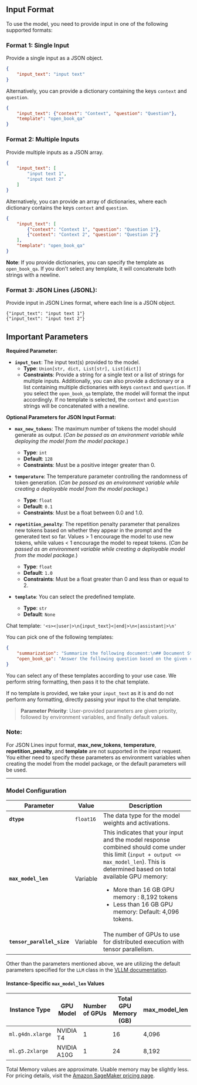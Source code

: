 ## Input Format

To use the model, you need to provide input in one of the following supported formats:

### Format 1: Single Input

Provide a single input as a JSON object.

```json
{
    "input_text": "input text"
}
```

Alternatively, you can provide a dictionary containing the keys `context` and `question`.

```json
{
    "input_text": {"context": "Context", "question": "Question"},
    "template": "open_book_qa"
}
```

### Format 2: Multiple Inputs

Provide multiple inputs as a JSON array.

```json
{
    "input_text": [
        "input text 1",
        "input text 2"
    ]
}
```

Alternatively, you can provide an array of dictionaries, where each dictionary contains the keys `context` and `question`.

```json
{
    "input_text": [
        {"context": "Context 1", "question": "Question 1"},
        {"context": "Context 2", "question": "Question 2"}
    ],
    "template": "open_book_qa"
}
```

**Note**: If you provide dictionaries, you can specify the template as `open_book_qa`. If you don't select any template, it will concatenate both strings with a newline.


### Format 3: JSON Lines (JSONL):

Provide input in JSON Lines format, where each line is a JSON object.
```
{"input_text": "input text 1"}
{"input_text": "input text 2"}
```

## Important Parameters

**Required Parameter:**
- **`input_text`**: The input text(s) provided to the model.
  - **Type**: `Union[str, dict, List[str], List[dict]]`
  - **Constraints**: Provide a string for a single text or a list of strings for multiple inputs. Additionally, you can also provide a dictionary or a list containing multiple dictionaries with keys `context` and `question`. If you select the `open_book_qa` template, the model will format the input accordingly. If no template is selected, the `context` and `question` strings will be concatenated with a newline.

**Optional Parameters for JSON Input Format:**
- **`max_new_tokens`**: The maximum number of tokens the model should generate as output. (*Can be passed as an environment variable while deploying the model from the model package.*)
  - **Type**: `int`
  - **Default**: `128`
  - **Constraints**: Must be a positive integer greater than 0.

- **`temperature`**: The temperature parameter controlling the randomness of token generation. (*Can be passed as an environment variable while creating a deployable model from the model package.*)
  - **Type**: `float`
  - **Default**: `0.1`
  - **Constraints**: Must be a float between 0.0 and 1.0.

- **`repetition_penalty`**: The repetition penalty parameter that penalizes new tokens based on whether they appear in the prompt and the generated text so far. Values > 1 encourage the model to use new tokens, while values < 1 encourage the model to repeat tokens. (*Can be passed as an environment variable while creating a deployable model from the model package.*)
  - **Type**: `float`
  - **Default**: `1.0`
  - **Constraints**: Must be a float greater than 0 and less than or equal to 2.
  
- **`template`**: You can select the predefined template.
  - **Type**: `str`
  - **Default**: `None`
  
Chat template:
`'<s><|user|>\n{input_text}<|end|>\n<|assistant|>\n'`

You can pick one of the following templates:
```json
{
    "summarization": "Summarize the following document:\n## Document Start ##\n{context}\n## Document End ##",
    "open_book_qa": "Answer the following question based on the given context:\n## Context Start ##\n{context}\n## Context End ##\n## Question Start ##\n{question}\n## Question End ##",
}
```
You can select any of these templates according to your use case. We perform string formatting, then pass it to the chat template.


If no template is provided, we take your `input_text` as it is and do not perform any formatting, directly passing your input to the chat template.

> **Parameter Priority**: User-provided parameters are given priority, followed by environment variables, and finally default values.

### Note:
For JSON Lines input format, **max_new_tokens**, **temperature**, **repetition_penalty**, and **template** are not supported in the input request. You either need to specify these parameters as environment variables when creating the model from the model package, or the default parameters will be used.

---

### Model Configuration

| Parameter                  | Value     | Description                                                                                                                                                                                                                                                                                                                               |
|----------------------------|-----------|-------------------------------------------------------------------------------------------------------------------------------------------------------------------------------------------------------------------------------------------------------------------------------------------------------------------------------------------|
| **`dtype`**                | `float16` | The data type for the model weights and activations.                                                                                                                                                                                                                                                                                      |
| **`max_model_len`**        | Variable  | This indicates that your input and the model response combined should come under this limit (`input + output <= max_model_len`). This is determined based on total available GPU memory: <ul><li>More than 16 GB GPU memory : 8,192 tokens</li><li>Less than 16 GB GPU memory: Default: 4,096 tokens.</li></ul> |
| **`tensor_parallel_size`** | Variable  | The number of GPUs to use for distributed execution with tensor parallelism.                                                                                                                                                                                                                                                              |

Other than the parameters mentioned above, we are utilizing the default parameters specified for the `LLM` class in the [VLLM documentation](https://docs.vllm.ai/en/latest/dev/offline_inference/llm.html).

#### Instance-Specific `max_model_len` Values

| Instance Type     | GPU Model  | Number of GPUs | Total GPU Memory (GB) | max_model_len   |
|-------------------|------------|----------------|-----------------------|-----------------| 
| `ml.g4dn.xlarge`  | NVIDIA T4  | 1              | 16                    | 4,096           |
| `ml.g5.2xlarge`   | NVIDIA A10G| 1              | 24                    | 8,192           |


Total Memory values are approximate. Usable memory may be slightly less. For pricing details, visit the [Amazon SageMaker pricing page](https://aws.amazon.com/sagemaker/pricing/).


